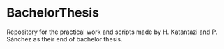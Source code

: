 # BachelorThesis
Repository for the practical work and scripts made by H. Katantazi and P. Sánchez as their end of bachelor thesis.
